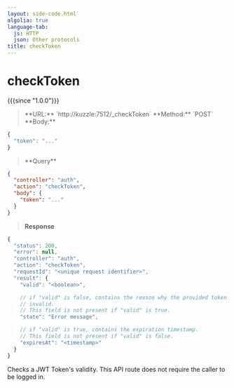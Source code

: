 ```yaml
---
layout: side-code.html
algolia: true
language-tab:
  js: HTTP
  json: Other protocols
title: checkToken
---
```


# checkToken

{{{since "1.0.0"}}}

<blockquote class="js">
<p>
  **URL:** `http://kuzzle:7512/_checkToken`  
  **Method:** `POST`  
  **Body:**  
</p>
</blockquote>


```js
{
  "token": "..."
}
```

<blockquote class="json">
<p>
  **Query**
</p>
</blockquote>

```json
{
  "controller": "auth",
  "action": "checkToken",
  "body": {
    "token": "..."
  }
}
```

>**Response**

```javascript
{
  "status": 200,
  "error": null,
  "controller": "auth",
  "action": "checkToken",
  "requestId": "<unique request identifier>",
  "result": {
    "valid": "<boolean>",

    // if "valid" is false, contains the reason why the provided token is
    // invalid.
    // This field is not present if "valid" is true.
    "state": "Error message",

    // if "valid" is true, contains the expiration timestamp.
    // This field is not present if "valid" is false.
    "expiresAt": "<timestamp>"
  }
}
```

Checks a JWT Token's validity.
This API route does not require the caller to be logged in.
